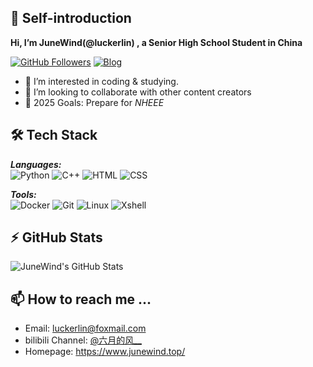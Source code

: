 
<!--
<h2 align="center"> JuneWind / 六月的风 </h2>
<p align="center">
  <samp>
    <a href="https://www.junewind.top/">Homepage</a> ∙
    <a href="https://blog.junewind.top/">Blog</a> ∙
    <a href="https://note.junewind.top/">Notebook(building)</a> ∙
    <a href="https://space.bilibili.com/3493123875408616">bilibili Channel</a> ∙ 
    <a href="https://t.me/JuneWind">Telegram Channel</a> ∙ 
    <a href="https://t.me/Tony_Crane">telegram</a>
  </samp>
</p>
--->




## 👋 Self-introduction
<strong>Hi, I’m JuneWind(@luckerlin) , a Senior High School Student in China</strong>

<a href="https://github.com/luckerlin"><img src="https://img.shields.io/github/followers/luckerlin?label=Follow%20Me&amp;style=social" alt="GitHub Followers"></a>
<a href="https://yourblog.com"><img src="https://img.shields.io/badge/Personal_Blog-FF5722?style=flat&amp;logo=blogger&amp;logoColor=white" alt="Blog"></a>

<!-- <a href="https://github.com/luckerlin"><img src="https://komarev.com/ghpvc/?username=luckerlin&amp;label=Profile%20Views&amp;color=0e75b6&amp;style=flat" alt="Visitors"></a>
<a href="https://github.com/luckerlin"><img src="https://img.shields.io/github/stars/luckerlin?label=Total%20Stars&amp;style=flat" alt="GitHub Stars"></a> --->

<ul>
  <li>👀 I’m interested in coding & studying.</li>
  <!-- <li>🌱 I’m currently learning <code>Python</code> <code>C++</code> <del><code>C</code></del> <del><code>JavaScript</code></del>  (learning everything 🤣)</li> --->
  <li>💞️ I’m looking to collaborate with other content creators</li>
  <li>🥅 2025 Goals: Prepare for <i>NHEEE</i></li>
</ul>



## 🛠️ Tech Stack

***Languages:***  
![Python](https://img.shields.io/badge/Python-3776AB?style=flat&logo=python&logoColor=white)
![C++](https://img.shields.io/badge/C%2B%2B-00599C?style=flat&logo=cplusplus&logoColor=white)
![HTML](https://img.shields.io/badge/HTML-E34F26?style=flat&logo=html5&logoColor=white)
![CSS](https://img.shields.io/badge/CSS-1572B6?style=flat&logo=css3&logoColor=white)

<!-- 
***Frameworks:***  
![Node.js](https://img.shields.io/badge/Node.js-339933?style=flat&logo=nodedotjs&logoColor=white)
![Vue](https://img.shields.io/badge/Vue.js-4FC08D?style=flat&logo=vuedotjs&logoColor=white)
 -->
 
***Tools:***  
![Docker](https://img.shields.io/badge/Docker-2496ED?style=flat&logo=docker&logoColor=white)
![Git](https://img.shields.io/badge/Git-F05032?style=flat&logo=git&logoColor=white)
![Linux](https://img.shields.io/badge/Linux-FCC624?style=flat&logo=linux&logoColor=black)
![Xshell](https://img.shields.io/badge/Xshell-0096D6?style=flat&logo=xshell&logoColor=white)


<!-- [![Anurag's GitHub stats](https://junewind-github-readme-stats.api.junewind.top/api?username=luckerlin)](https://github.com/anuraghazra/github-readme-stats) -->

## :zap: GitHub Stats

<img alt="JuneWind's GitHub Stats" src="https://junewind-github-readme-stats.api.junewind.top/api?username=luckerlin&show_icons=true&hide_border=false&title_color=ff652f&icon_color=FFE400&bg_color=09131B&text_color=ffffff&border_color=0c1a25" />


## 📫 How to reach me ...

<!-- <p style="color: #ff0000;">ATTENTION: This email address(me@junewind.top) is not available now!You can touch me with luckerlin@foxmail.com instead.</p> --->

- Email: [luckerlin@foxmail.com](mailto:luckerlin@foxmail.com)
- bilibili Channel: <a href="https://space.bilibili.com/3493123875408616">@六月的风__</a>
- Homepage: https://www.junewind.top/
<!-- - Telegram Channel: [@JuneWind](https://t.me/JuneWind) --->





<!---
luckerlin/luckerlin is a ✨ special ✨ repository because its `README.md` (this file) appears on your GitHub profile.
You can click the Preview link to take a look at your changes.
--->

<!-- 
# 👋 Hello, I'm [Your Name] 



**📍** [Location] | **💼** [Current Position] | **🎓** [Education]


## 🚀 Featured Projects

### [Project Name 1](https://github.com/luckerlin/project1)
📝 Short description (40-60 characters)  
![Stars](https://img.shields.io/github/stars/luckerlin/project1?style=flat)
![Last Commit](https://img.shields.io/github/last-commit/luckerlin/project1?color=blue&style=flat)

### [Project Name 2](https://github.com/luckerlin/project2)
📝 Short description (40-60 characters)  
![Stars](https://img.shields.io/github/stars/luckerlin/project2?style=flat)
![License](https://img.shields.io/github/license/luckerlin/project2?style=flat)

## 📈 GitHub Stats

[![GitHub Streak](https://streak-stats.demolab.com?user=luckerlin&theme=dark)](https://git.io/streak-stats)

[![Top Langs](https://github-readme-stats.vercel.app/api/top-langs/?username=luckerlin&layout=compact&theme=vision-friendly-dark)](https://github.com/anuraghazra/github-readme-stats)

## 📫 Let's Connect
- Blog: https://blog.junewind.top/
## 🎯 Currently

- 🔭 Working on: [Project Name]
- 🌱 Learning: [New Technology]
- 👯 Looking to collaborate on: [Type of Projects]
- 🤔 Exploring: [Technical Interest]
--->


